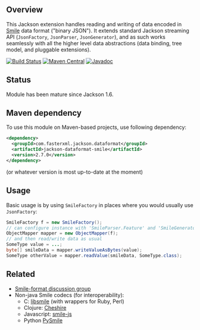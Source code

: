 ## Overview

This Jackson extension handles reading and writing of data encoded in [Smile](http://wiki.fasterxml.com/SmileFormatSpec) data format ("binary JSON").
It extends standard Jackson streaming API (`JsonFactory`, `JsonParser`, `JsonGenerator`), and as such works seamlessly with all the higher level data abstractions (data binding, tree model, and pluggable extensions).

[![Build Status](https://travis-ci.org/FasterXML/jackson-dataformat-smile.svg?branch=master)](https://travis-ci.org/FasterXML/jackson-dataformat-smile)
[![Maven Central](https://maven-badges.herokuapp.com/maven-central/com.fasterxml.jackson.dataformat/jackson-dataformat-smile/badge.svg)](https://maven-badges.herokuapp.com/maven-central/com.fasterxml.jackson.dataformat/jackson-dataformat-smile/)
[![Javadoc](https://javadoc-emblem.rhcloud.com/doc/com.fasterxml.jackson.dataformat/jackson-dataformat-smile/badge.svg)](http://www.javadoc.io/doc/com.fasterxml.jackson.dataformat/jackson-dataformat-smile)

## Status

Module has been mature since Jackson 1.6.

## Maven dependency

To use this module on Maven-based projects, use following dependency:

```xml
<dependency>
  <groupId>com.fasterxml.jackson.dataformat</groupId>
  <artifactId>jackson-dataformat-smile</artifactId>
  <version>2.7.0</version>
</dependency>
```

(or whatever version is most up-to-date at the moment)

## Usage

Basic usage is by using `SmileFactory` in places where you would usually use `JsonFactory`:

```java
SmileFactory f = new SmileFactory();
// can configure instance with 'SmileParser.Feature' and 'SmileGenerator.Feature'
ObjectMapper mapper = new ObjectMapper(f);
// and then read/write data as usual
SomeType value = ...;
byte[] smileData = mapper.writeValueAsBytes(value);
SomeType otherValue = mapper.readValue(smileData, SomeType.class);
```

## Related

* [Smile-format discussion group](https://groups.google.com/forum/#!forum/smile-format-discussion)
* Non-java Smile codecs (for interoperability):
    * C: [libsmile](https://github.com/pierre/libsmile) (with wrappers for Ruby, Perl)
    * Clojure: [Cheshire](https://github.com/dakrone/cheshire)
    * Javascript: [smile-js](https://github.com/ngyewch/smile-js)
    * Python [PySmile](https://github.com/jhosmer/PySmile)
